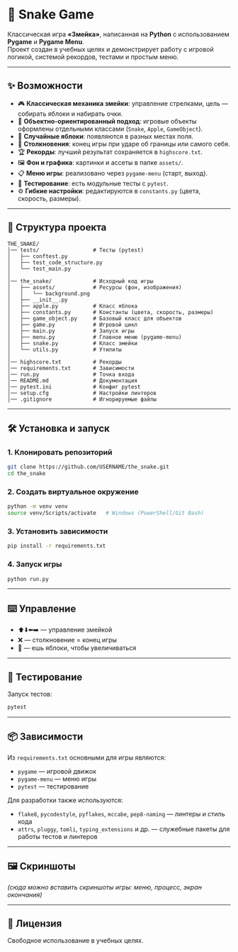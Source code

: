 # 🐍 Snake Game

Классическая игра **«Змейка»**, написанная на **Python** с использованием **Pygame** и **Pygame Menu**.  
Проект создан в учебных целях и демонстрирует работу с игровой логикой, системой рекордов, тестами и простым меню.  

---

## ✨ Возможности
- 🎮 **Классическая механика змейки**: управление стрелками, цель — собирать яблоки и набирать очки.  
- 🧩 **Объектно-ориентированный подход**: игровые объекты оформлены отдельными классами (`Snake`, `Apple`, `GameObject`).  
- 🍏 **Случайные яблоки**: появляются в разных местах поля.  
- 🚧 **Столкновения**: конец игры при ударе об границы или самого себя.  
- 🏆 **Рекорды**: лучший результат сохраняется в `highscore.txt`.  
- 🖼️ **Фон и графика**: картинки и ассеты в папке `assets/`.  
- 📋 **Меню игры**: реализовано через `pygame-menu` (старт, выход).  
- 🧪 **Тестирование**: есть модульные тесты с `pytest`.  
- ⚙️ **Гибкие настройки**: редактируются в `constants.py` (цвета, скорость, размеры).  

---

## 📂 Структура проекта
```
THE_SNAKE/
│── tests/                 # Тесты (pytest)
│   ├── conftest.py
│   ├── test_code_structure.py
│   └── test_main.py
│
│── the_snake/             # Исходный код игры
│   ├── assets/            # Ресурсы (фон, изображения)
│   │   └── background.png
│   ├── __init__.py
│   ├── apple.py           # Класс яблока
│   ├── constants.py       # Константы (цвета, скорость, размеры)
│   ├── game_object.py     # Базовый класс для объектов
│   ├── game.py            # Игровой цикл
│   ├── main.py            # Запуск игры
│   ├── menu.py            # Главное меню (pygame-menu)
│   ├── snake.py           # Класс змейки
│   └── utils.py           # Утилиты
│
│── highscore.txt          # Рекорды
│── requirements.txt       # Зависимости
│── run.py                 # Точка входа
│── README.md              # Документация
│── pytest.ini             # Конфиг pytest
│── setup.cfg              # Настройки линтеров
│── .gitignore             # Игнорируемые файлы
```

---

## 🛠️ Установка и запуск

### 1. Клонировать репозиторий
```bash
git clone https://github.com/USERNAME/the_snake.git
cd the_snake
```

### 2. Создать виртуальное окружение
```bash
python -m venv venv
source venv/Scripts/activate   # Windows (PowerShell/Git Bash)
```

### 3. Установить зависимости
```bash
pip install -r requirements.txt
```

### 4. Запуск игры
```bash
python run.py
```

---

## ⌨️ Управление
- ⬆️⬇️⬅️➡️ — управление змейкой  
- ❌ — столкновение = конец игры  
- 🍏 — ешь яблоки, чтобы увеличиваться  

---

## 🧪 Тестирование
Запуск тестов:
```bash
pytest
```

---

## 📦 Зависимости
Из `requirements.txt` основными для игры являются:
- `pygame` — игровой движок  
- `pygame-menu` — меню игры  
- `pytest` — тестирование  

Для разработки также используются:
- `flake8`, `pycodestyle`, `pyflakes`, `mccabe`, `pep8-naming` — линтеры и стиль кода  
- `attrs`, `pluggy`, `tomli`, `typing_extensions` и др. — служебные пакеты для работы тестов и линтеров  

---

## 🖼️ Скриншоты
_(сюда можно вставить скриншоты игры: меню, процесс, экран окончания)_

---

## 📜 Лицензия
Свободное использование в учебных целях.  
